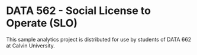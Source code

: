 # DATA 562 - Social License to Operate (SLO)

This sample analytics project is distributed for use by students of DATA 662 at Calvin University.
